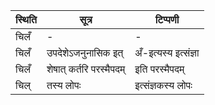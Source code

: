 | स्थिति | सूत्र | टिप्पणी |
| ----- | ------- | ------ |
| चिलँ | - | - |
| चिलँ | उपदेशेऽजनुनासिक इत् | अँ-इत्यस्य इत्संज्ञा |
| चिलँ | शेषात् कर्तरि परस्मैपदम् | इति परस्मैपदम् |
| चिल् | तस्य लोपः | इत्संज्ञकस्य लोपः |
